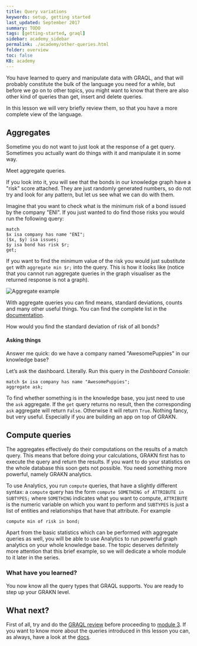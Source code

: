 ```yaml
---
title: Query variations
keywords: setup, getting started
last_updated: September 2017
summary: TODO
tags: [getting-started, graql]
sidebar: academy_sidebar
permalink: ./academy/other-queries.html
folder: overview
toc: false
KB: academy
---
```


You have learned to query and manipulate data with GRAQL, and that will probably constitute the bulk of the language you need for a while, but before we go on to other topics, you might want to know that there are also other kind of queries than get, insert and delete queries.

In this lesson we will very briefly review them, so that you have a more complete view of the language.

## Aggregates
Sometime you do not want to just look at the response of a get query. Sometimes you actually want do things with it and manipulate it in some way.

Meet aggregate queries.

If you look into it, you will see that the bonds in our knowledge graph have a "risk" score attached. They are just randomly generated numbers, so do not try and look for any pattern, but let us see what we can do with them.

Imagine that you want to check what is the minimum risk of a bond issued by the company "ENI". If you just wanted to do find those risks you would run the following query:

```graql
match
$x isa company has name "ENI";
($x, $y) isa issues;
$y isa bond has risk $r;
get;
```

If you want to find the minimum value of the risk you would just substitute `get` with  `aggregate min $r;` into the query. This is how it looks like (notice that you cannot run aggregate queries in the graph visualiser as the returned response is not a graph).

  ![Aggregate example](/images/academy/2-graql/aggregate-query.png)

With aggregate queries you can find means, standard deviations, counts and many other useful things. You can find the complete list in the [documentation](..//docs/querying-data/aggregate-queries).

How would you find the standard deviation of risk of all bonds?


#### Asking things
Answer me quick: do we have a company named "AwesomePuppies" in our knowledge base?

Let’s ask the dashboard. Literally. Run this query in the _Dashboard Console_:

```graql
match $x isa company has name "AwesomePuppies";
aggregate ask;
```

To find whether something is in the knowledge base, you just need to use the `ask` aggregate. If the `get` query returns no result, then the corresponding `ask` aggregate will return `False`. Otherwise it will return `True`. Nothing fancy, but very useful. Especially if you are building an app on top of GRAKN.


## Compute queries
The aggregates effectively do their computations on the results of a match query. This means that before doing your calculations, GRAKN first has to execute the query and return the results. If you want to do your statistics on the whole database this soon gets not possible. You need something more powerful, namely GRAKN analytics.

To use Analytics, you run `compute` queries, that have a slightly different syntax: a `compute` query has the form `compute SOMETHING of ATTRIBUTE in SUBTYPES;` where `SOMETHING` indicates what you want to compute, `ATTRIBUTE` is the numeric variable on which you want to perform and `SUBTYPES` is just a list of entities and relationships that have that attribute. For example

```graql
compute min of risk in bond;
```

Apart from the basic statistics which can be performed with aggregate queries as well, you will be able to use Analytics to run powerful graph analytics on your whole knowledge base. The topic deserves definitely more attention that this brief example, so we will dedicate a whole module to it later in the series.


### What have you learned?
You now know all the query types that GRAQL supports. You are ready to step up your GRAKN level.


## What next?
First of all, try and do the [GRAQL review](./graql-review.html) before proceeding to [module 3](./schema-elements.html). If you want to know more about the queries introduced in this lesson you can, as always, have a look at the [docs](../index.html).
